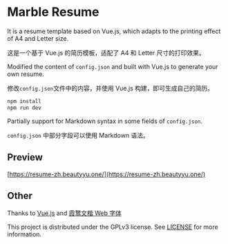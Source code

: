 # Marble Resume

It is a resume template based on Vue.js, which adapts to the printing effect of A4 and Letter size.

这是一个基于 Vue.js 的简历模板，适配了 A4 和 Letter 尺寸的打印效果。

Modified the content of `config.json` and built with Vue.js to generate your own resume.

修改`config.json`文件中的内容，并使用 Vue.js 构建，即可生成自己的简历。

```bash
npm install
npm run dev
```

Partially support for Markdown syntax in some fields of `config.json`.

`config.json` 中部分字段可以使用 Markdown 语法。

## Preview

[https://resume-zh.beautyyu.one/](https://resume-zh.beautyyu.one/)

## Other

Thanks to [Vue.js](https://github.com/vuejs/core) and [霞鹜文楷 Web 字体](https://github.com/satouriko/LxgwWenKai_Webfonts)

This project is distributed under the GPLv3 license. See [LICENSE](LICENSE) for more information.
